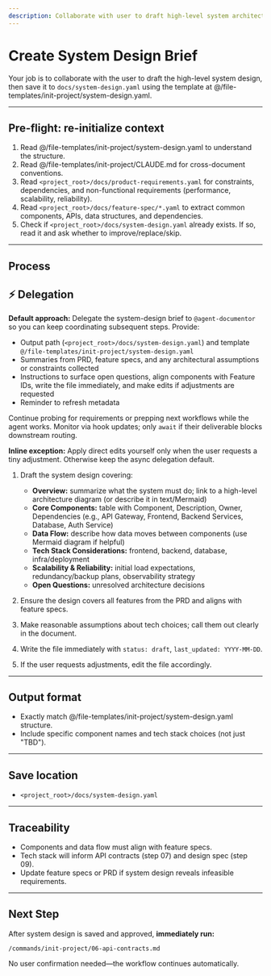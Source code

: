 ```yaml
---
description: Collaborate with user to draft high-level system architecture and design
---
```


# Create System Design Brief

Your job is to collaborate with the user to draft the high-level system design, then save it to `docs/system-design.yaml` using the template at @/file-templates/init-project/system-design.yaml.

---

## Pre-flight: re-initialize context
1. Read @/file-templates/init-project/system-design.yaml to understand the structure.
2. Read @/file-templates/init-project/CLAUDE.md for cross-document conventions.
3. Read `<project_root>/docs/product-requirements.yaml` for constraints, dependencies, and non-functional requirements (performance, scalability, reliability).
4. Read `<project_root>/docs/feature-spec/*.yaml` to extract common components, APIs, data structures, and dependencies.
5. Check if `<project_root>/docs/system-design.yaml` already exists. If so, read it and ask whether to improve/replace/skip.

---

## Process

## ⚡ Delegation

**Default approach:** Delegate the system-design brief to `@agent-documentor` so you can keep coordinating subsequent steps. Provide:
- Output path (`<project_root>/docs/system-design.yaml`) and template `@/file-templates/init-project/system-design.yaml`
- Summaries from PRD, feature specs, and any architectural assumptions or constraints collected
- Instructions to surface open questions, align components with Feature IDs, write the file immediately, and make edits if adjustments are requested
- Reminder to refresh metadata

Continue probing for requirements or prepping next workflows while the agent works. Monitor via hook updates; only `await` if their deliverable blocks downstream routing.

**Inline exception:** Apply direct edits yourself only when the user requests a tiny adjustment. Otherwise keep the async delegation default.

1. Draft the system design covering:
   - **Overview:** summarize what the system must do; link to a high-level architecture diagram (or describe it in text/Mermaid)
   - **Core Components:** table with Component, Description, Owner, Dependencies (e.g., API Gateway, Frontend, Backend Services, Database, Auth Service)
   - **Data Flow:** describe how data moves between components (use Mermaid diagram if helpful)
   - **Tech Stack Considerations:** frontend, backend, database, infra/deployment
   - **Scalability & Reliability:** initial load expectations, redundancy/backup plans, observability strategy
   - **Open Questions:** unresolved architecture decisions

2. Ensure the design covers all features from the PRD and aligns with feature specs.

3. Make reasonable assumptions about tech choices; call them out clearly in the document.

4. Write the file immediately with `status: draft`, `last_updated: YYYY-MM-DD`.

5. If the user requests adjustments, edit the file accordingly.

---

## Output format
- Exactly match @/file-templates/init-project/system-design.yaml structure.
- Include specific component names and tech stack choices (not just "TBD").

---

## Save location
- `<project_root>/docs/system-design.yaml`

---

## Traceability
- Components and data flow must align with feature specs.
- Tech stack will inform API contracts (step 07) and design spec (step 09).
- Update feature specs or PRD if system design reveals infeasible requirements.

---

## Next Step

After system design is saved and approved, **immediately run:**
```
/commands/init-project/06-api-contracts.md
```

No user confirmation needed—the workflow continues automatically.
